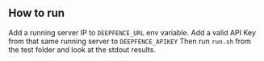 ## How to run

Add a running server IP to `DEEPFENCE_URL` env variable.
Add a valid API Key from that same running server to `DEEPFENCE_APIKEY`
Then run `run.sh` from the test folder and look at the stdout results.
